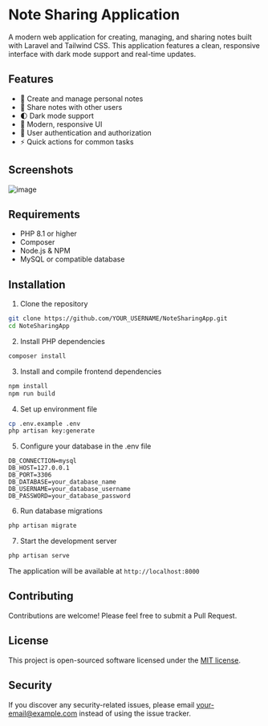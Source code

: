# Note Sharing Application

A modern web application for creating, managing, and sharing notes built with Laravel and Tailwind CSS. This application features a clean, responsive interface with dark mode support and real-time updates.

## Features

- 📝 Create and manage personal notes
- 🔄 Share notes with other users
- 🌓 Dark mode support
- 🎨 Modern, responsive UI
- 👥 User authentication and authorization
- ⚡ Quick actions for common tasks

## Screenshots

![image](https://github.com/user-attachments/assets/8fffa4e1-d244-4fd5-91d3-ab6546a23a3d)


## Requirements

- PHP 8.1 or higher
- Composer
- Node.js & NPM
- MySQL or compatible database

## Installation

1. Clone the repository
```bash
git clone https://github.com/YOUR_USERNAME/NoteSharingApp.git
cd NoteSharingApp
```

2. Install PHP dependencies
```bash
composer install
```

3. Install and compile frontend dependencies
```bash
npm install
npm run build
```

4. Set up environment file
```bash
cp .env.example .env
php artisan key:generate
```

5. Configure your database in the .env file
```
DB_CONNECTION=mysql
DB_HOST=127.0.0.1
DB_PORT=3306
DB_DATABASE=your_database_name
DB_USERNAME=your_database_username
DB_PASSWORD=your_database_password
```

6. Run database migrations
```bash
php artisan migrate
```

7. Start the development server
```bash
php artisan serve
```

The application will be available at `http://localhost:8000`

## Contributing

Contributions are welcome! Please feel free to submit a Pull Request.

## License

This project is open-sourced software licensed under the [MIT license](https://opensource.org/licenses/MIT).

## Security

If you discover any security-related issues, please email your-email@example.com instead of using the issue tracker.
